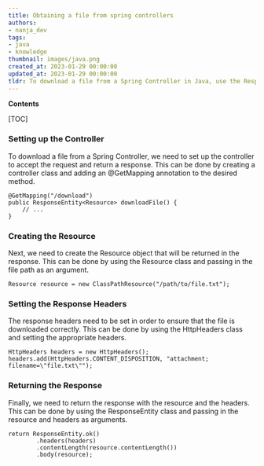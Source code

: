 ```yaml
---
title: Obtaining a file from spring controllers
authors:
- nanja_dev
tags:
- java
- knowledge
thumbnail: images/java.png
created_at: 2023-01-29 00:00:00
updated_at: 2023-01-29 00:00:00
tldr: To download a file from a Spring Controller in Java, use the ResponseEntity class to return the file as an HttpEntity object.
---
```


**Contents**

[TOC]

### Setting up the Controller

To download a file from a Spring Controller, we need to set up the controller to accept the request and return a response. This can be done by creating a controller class and adding an @GetMapping annotation to the desired method.

```
@GetMapping("/download")
public ResponseEntity<Resource> downloadFile() {
    // ...
}
```

### Creating the Resource

Next, we need to create the Resource object that will be returned in the response. This can be done by using the Resource class and passing in the file path as an argument.

```
Resource resource = new ClassPathResource("/path/to/file.txt");
```

### Setting the Response Headers

The response headers need to be set in order to ensure that the file is downloaded correctly. This can be done by using the HttpHeaders class and setting the appropriate headers.

```
HttpHeaders headers = new HttpHeaders();
headers.add(HttpHeaders.CONTENT_DISPOSITION, "attachment; filename=\"file.txt\"");
```

### Returning the Response

Finally, we need to return the response with the resource and the headers. This can be done by using the ResponseEntity class and passing in the resource and headers as arguments.

```
return ResponseEntity.ok()
        .headers(headers)
        .contentLength(resource.contentLength())
        .body(resource);
```

